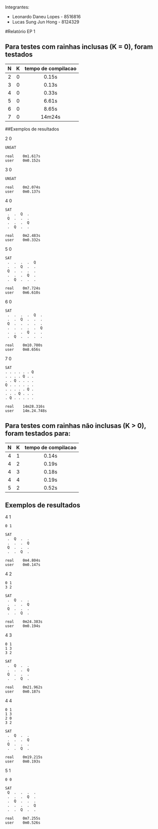 Integrantes:
* Leonardo Daneu Lopes - 8516816
* Lucas Sung Jun Hong  - 8124329

#Relatório EP 1

## Para testes com rainhas inclusas (K = 0), foram testados

| N | K | tempo de compilacao | 
|:-:|:-:|:-------------------:|
| 2 | 0 | 0.15s |
| 3 | 0 | 0.13s |
| 4 | 0 | 0.33s |
| 5 | 0 | 6.61s |
| 6 | 0 | 8.65s |
| 7 | 0 | 14m24s|

##Exemplos de resultados

2 0

	UNSAT

	real	0m1.617s
	user	0m0.152s
	
3 0

	UNSAT

	real	0m2.074s
	user	0m0.137s
	
4 0

	SAT
	 .  .  Q  . 
	 Q  .  .  . 
	 .  .  .  Q 
	 .  Q  .  . 

	real	0m2.483s
	user	0m0.332s
	
5 0

	SAT
	 .  .  .  .  Q 
	 .  .  Q  .  . 
	 Q  .  .  .  . 
	 .  .  .  Q  . 
	 .  Q  .  .  . 

	real	0m7.724s
	user	0m6.610s
	
6 0

	SAT
	 .  .  .  .  Q  . 
	 .  .  Q  .  .  . 
	 Q  .  .  .  .  . 
	 .  .  .  .  .  Q 
	 .  .  .  Q  .  . 
	 .  Q  .  .  .  . 

	real    0m10.700s
	user	0m8.656s
	
7 0

	SAT
	. . . . . . Q
	. . . . Q . .
	. . Q . . . .
	Q . . . . . .
	. . . . . Q .
	. . . Q . . .
	. Q . . . . .

	real    14m28.316s
	user	14m.24.748s
	

## Para testes com rainhas não inclusas (K > 0), foram testados para:

| N | K | tempo de compilacao | 
|:-:|:-:|:-------------------:|
| 4 | 1 | 0.14s |
| 4 | 2 | 0.19s |
| 4 | 3 | 0.18s |
| 4 | 4 | 0.19s |
| 5 | 2 | 0.52s |

## Exemplos de resultados

4 1

	0 1

	SAT
	 .  Q  .  . 
	 .  .  .  Q 
	 Q  .  .  . 
	 .  .  Q  . 

	real	0m4.804s
	user	0m0.147s
	
4 2

	0 1
	3 2
	
	SAT
	 .  Q  .  . 
	 .  .  .  Q 
	 Q  .  .  . 
	 .  .  Q  . 

	real	0m24.383s
	user	0m0.194s
	
4 3

	0 1
	1 3
	3 2

	SAT
	 .  Q  .  . 
	 .  .  .  Q 
	 Q  .  .  . 
	 .  .  Q  . 

	real	0m21.962s
	user	0m0.187s
	
4 4

	0 1
	1 3
	2 0
	3 2

	SAT
	 .  Q  .  . 
	 .  .  .  Q 
	 Q  .  .  . 
	 .  .  Q  . 

	real	0m19.215s
	user	0m0.193s
	
5 1

	0 0

	SAT
	 Q  .  .  .  . 
	 .  .  .  Q  . 
	 .  Q  .  .  . 
	 .  .  .  .  Q 
	 .  .  Q  .  . 

	real	0m7.255s
	user	0m0.526s
	
